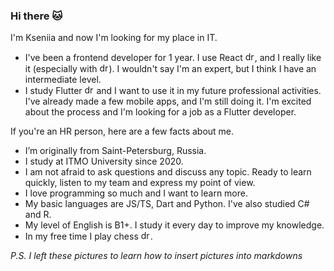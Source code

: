 ### Hi there 🐱

I'm Kseniia and now I'm looking for my place in IT. 

- I've been a frontend developer for 1 year. I use React <img src="https://user-images.githubusercontent.com/71008947/174482232-11c2b7b8-09c5-4e3e-a550-775d00339f0d.png" alt="drawing" width="15"/>, and I really like it (especially with <img src="https://user-images.githubusercontent.com/71008947/174479944-99f932a9-0120-4d12-893a-e60e4471f213.png" alt="drawing" width="15"/>). I wouldn't say I'm an expert, but I think I have an intermediate level.
- I study Flutter <img src="https://user-images.githubusercontent.com/71008947/174482202-c5acd0c3-9a5d-4415-bd64-f42347660f1a.png" alt="drawing" width="15"/>  and I want to use it in my future professional activities. I've already made a few mobile apps, and I'm still doing it. I'm excited about the process and I'm looking for a job as a Flutter developer.

If you're an HR person, here are a few facts about me.

- I’m originally from Saint-Petersburg, Russia. 
- I study at ITMO University since 2020.
- I am not afraid to ask questions and discuss any topic. Ready to learn quickly, listen to my team and express my point of view. 
- I love programming so much and I want to learn more.  
- My basic languages are JS/TS, Dart and Python. I've also studied C# and R.
- My level of English is B1+. I study it every day to improve my knowledge.
- In my free time I play chess <img src="https://user-images.githubusercontent.com/71008947/174480520-1b78dbba-8538-4630-a9bc-4e3a38b2a87d.png" alt="drawing" width="15"/>.


_P.S. I left these pictures to learn how to insert pictures into markdowns_
